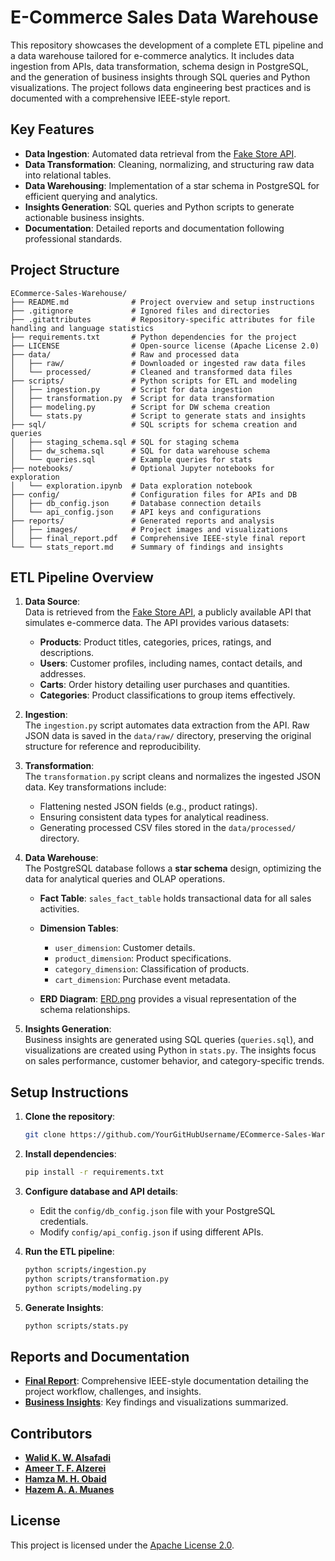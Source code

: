 # **E-Commerce Sales Data Warehouse**

This repository showcases the development of a complete ETL pipeline and a data warehouse tailored for e-commerce analytics. It includes data ingestion from APIs, data transformation, schema design in PostgreSQL, and the generation of business insights through SQL queries and Python visualizations. The project follows data engineering best practices and is documented with a comprehensive IEEE-style report.

## **Key Features**
- **Data Ingestion**: Automated data retrieval from the [Fake Store API](https://fakestoreapi.com/).
- **Data Transformation**: Cleaning, normalizing, and structuring raw data into relational tables.
- **Data Warehousing**: Implementation of a star schema in PostgreSQL for efficient querying and analytics.
- **Insights Generation**: SQL queries and Python scripts to generate actionable business insights.
- **Documentation**: Detailed reports and documentation following professional standards.


## Project Structure
```
ECommerce-Sales-Warehouse/
├── README.md              # Project overview and setup instructions
├── .gitignore             # Ignored files and directories
├── .gitattributes         # Repository-specific attributes for file handling and language statistics
├── requirements.txt       # Python dependencies for the project
├── LICENSE                # Open-source license (Apache License 2.0)
├── data/                  # Raw and processed data
│   ├── raw/               # Downloaded or ingested raw data files
│   └── processed/         # Cleaned and transformed data files
├── scripts/               # Python scripts for ETL and modeling
│   ├── ingestion.py       # Script for data ingestion
│   ├── transformation.py  # Script for data transformation
│   ├── modeling.py        # Script for DW schema creation
│   └── stats.py           # Script to generate stats and insights
├── sql/                   # SQL scripts for schema creation and queries
│   ├── staging_schema.sql # SQL for staging schema
│   ├── dw_schema.sql      # SQL for data warehouse schema
│   └── queries.sql        # Example queries for stats
├── notebooks/             # Optional Jupyter notebooks for exploration
│   └── exploration.ipynb  # Data exploration notebook
├── config/                # Configuration files for APIs and DB
│   ├── db_config.json     # Database connection details
│   └── api_config.json    # API keys and configurations
├── reports/               # Generated reports and analysis
│   ├── images/            # Project images and visualizations
│   ├── final_report.pdf   # Comprehensive IEEE-style final report
└── └── stats_report.md    # Summary of findings and insights
```

## **ETL Pipeline Overview**

1. **Data Source**:  
   Data is retrieved from the [Fake Store API](https://fakestoreapi.com/), a publicly available API that simulates e-commerce data. The API provides various datasets:
   - **Products**: Product titles, categories, prices, ratings, and descriptions.
   - **Users**: Customer profiles, including names, contact details, and addresses.
   - **Carts**: Order history detailing user purchases and quantities.
   - **Categories**: Product classifications to group items effectively.

2. **Ingestion**:  
   The `ingestion.py` script automates data extraction from the API. Raw JSON data is saved in the `data/raw/` directory, preserving the original structure for reference and reproducibility.

3. **Transformation**:  
   The `transformation.py` script cleans and normalizes the ingested JSON data. Key transformations include:
   - Flattening nested JSON fields (e.g., product ratings).
   - Ensuring consistent data types for analytical readiness.
   - Generating processed CSV files stored in the `data/processed/` directory.

4. **Data Warehouse**:  
   The PostgreSQL database follows a **star schema** design, optimizing the data for analytical queries and OLAP operations.
   - **Fact Table**: `sales_fact_table` holds transactional data for all sales activities.
   - **Dimension Tables**: 
     - `user_dimension`: Customer details.
     - `product_dimension`: Product specifications.
     - `category_dimension`: Classification of products.
     - `cart_dimension`: Purchase event metadata.

   - **ERD Diagram**: [ERD.png](reports/images/ERD.png) provides a visual representation of the schema relationships.

5. **Insights Generation**:  
   Business insights are generated using SQL queries (`queries.sql`), and visualizations are created using Python in `stats.py`. The insights focus on sales performance, customer behavior, and category-specific trends.

## **Setup Instructions**
1. **Clone the repository**:
   ```bash
   git clone https://github.com/YourGitHubUsername/ECommerce-Sales-Warehouse
   ```

2. **Install dependencies**:
   ```bash
   pip install -r requirements.txt
   ```

3. **Configure database and API details**:
    - Edit the `config/db_config.json` file with your PostgreSQL credentials.
    - Modify `config/api_config.json` if using different APIs.

4. **Run the ETL pipeline**:
    ```bash
    python scripts/ingestion.py
    python scripts/transformation.py
    python scripts/modeling.py
    ```
5. **Generate Insights**:
    ```bash
    python scripts/stats.py
    ```

## **Reports and Documentation**

- [**Final Report**](reports/Design_and_Implementation_of_an_ETL_Pipeline_and_Data_Warehouse_for_E-Commerce_Business_Insights.pdf): Comprehensive IEEE-style documentation detailing the project workflow, challenges, and insights.
- [**Business Insights**](reports/stats_report.md): Key findings and visualizations summarized.


## **Contributors**

- [**Walid K. W. Alsafadi**](https://github.com/WalidAlsafadi) 
- [**Ameer T. F. Alzerei**](https://github.com/AmeerAlzerei)
- [**Hamza M. H. Obaid**](https://github.com/hobaid1) 
- [**Hazem A. A. Muanes**](https://github.com/HazemMuannes)

## **License**
This project is licensed under the [Apache License 2.0](LICENSE).